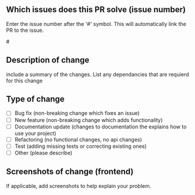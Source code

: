 ## Which issues does this PR solve (issue number)
Enter the issue number after the '#' symbol. This will automatically link the PR to the issue.

#<issue number>

## Description of change

include a summary of the changes. List any dependancies that are requierd for this change

## Type of change

- [ ] Bug fix (non-breaking change which fixes an issue)
- [ ] New feature (non-breaking change which adds functionality)
- [ ] Documentation update (changes to documentation the explains how to use your project)
- [ ] Refactoring (no functional changes, no api changes)
- [ ] Test (adding missing tests or correcting existing ones)
- [ ] Other (please describe)

## Screenshots of change (frontend)
If applicable, add screenshots to help explain your problem.

